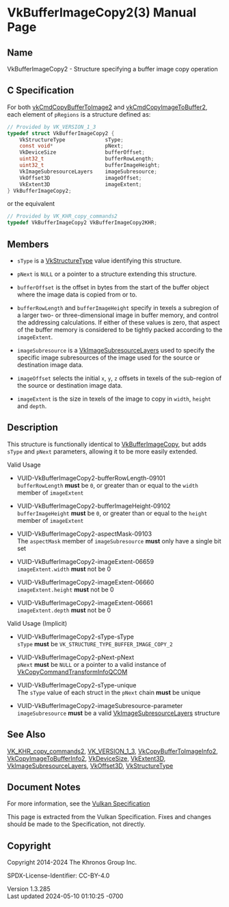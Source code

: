 # VkBufferImageCopy2(3) Manual Page

## Name

VkBufferImageCopy2 - Structure specifying a buffer image copy operation



## <a href="#_c_specification" class="anchor"></a>C Specification

For both [vkCmdCopyBufferToImage2](https://registry.khronos.org/vulkan/specs/1.3-extensions/man/html/vkCmdCopyBufferToImage2.html) and
[vkCmdCopyImageToBuffer2](https://registry.khronos.org/vulkan/specs/1.3-extensions/man/html/vkCmdCopyImageToBuffer2.html), each element of
`pRegions` is a structure defined as:

``` c
// Provided by VK_VERSION_1_3
typedef struct VkBufferImageCopy2 {
    VkStructureType             sType;
    const void*                 pNext;
    VkDeviceSize                bufferOffset;
    uint32_t                    bufferRowLength;
    uint32_t                    bufferImageHeight;
    VkImageSubresourceLayers    imageSubresource;
    VkOffset3D                  imageOffset;
    VkExtent3D                  imageExtent;
} VkBufferImageCopy2;
```

or the equivalent

``` c
// Provided by VK_KHR_copy_commands2
typedef VkBufferImageCopy2 VkBufferImageCopy2KHR;
```

## <a href="#_members" class="anchor"></a>Members

- `sType` is a [VkStructureType](https://registry.khronos.org/vulkan/specs/1.3-extensions/man/html/VkStructureType.html) value identifying
  this structure.

- `pNext` is `NULL` or a pointer to a structure extending this
  structure.

- `bufferOffset` is the offset in bytes from the start of the buffer
  object where the image data is copied from or to.

- `bufferRowLength` and `bufferImageHeight` specify in texels a
  subregion of a larger two- or three-dimensional image in buffer
  memory, and control the addressing calculations. If either of these
  values is zero, that aspect of the buffer memory is considered to be
  tightly packed according to the `imageExtent`.

- `imageSubresource` is a
  [VkImageSubresourceLayers](https://registry.khronos.org/vulkan/specs/1.3-extensions/man/html/VkImageSubresourceLayers.html) used to
  specify the specific image subresources of the image used for the
  source or destination image data.

- `imageOffset` selects the initial `x`, `y`, `z` offsets in texels of
  the sub-region of the source or destination image data.

- `imageExtent` is the size in texels of the image to copy in `width`,
  `height` and `depth`.

## <a href="#_description" class="anchor"></a>Description

This structure is functionally identical to
[VkBufferImageCopy](https://registry.khronos.org/vulkan/specs/1.3-extensions/man/html/VkBufferImageCopy.html), but adds `sType` and
`pNext` parameters, allowing it to be more easily extended.

Valid Usage

- <a href="#VUID-VkBufferImageCopy2-bufferRowLength-09101"
  id="VUID-VkBufferImageCopy2-bufferRowLength-09101"></a>
  VUID-VkBufferImageCopy2-bufferRowLength-09101  
  `bufferRowLength` **must** be `0`, or greater than or equal to the
  `width` member of `imageExtent`

- <a href="#VUID-VkBufferImageCopy2-bufferImageHeight-09102"
  id="VUID-VkBufferImageCopy2-bufferImageHeight-09102"></a>
  VUID-VkBufferImageCopy2-bufferImageHeight-09102  
  `bufferImageHeight` **must** be `0`, or greater than or equal to the
  `height` member of `imageExtent`

- <a href="#VUID-VkBufferImageCopy2-aspectMask-09103"
  id="VUID-VkBufferImageCopy2-aspectMask-09103"></a>
  VUID-VkBufferImageCopy2-aspectMask-09103  
  The `aspectMask` member of `imageSubresource` **must** only have a
  single bit set

- <a href="#VUID-VkBufferImageCopy2-imageExtent-06659"
  id="VUID-VkBufferImageCopy2-imageExtent-06659"></a>
  VUID-VkBufferImageCopy2-imageExtent-06659  
  `imageExtent.width` **must** not be 0

- <a href="#VUID-VkBufferImageCopy2-imageExtent-06660"
  id="VUID-VkBufferImageCopy2-imageExtent-06660"></a>
  VUID-VkBufferImageCopy2-imageExtent-06660  
  `imageExtent.height` **must** not be 0

- <a href="#VUID-VkBufferImageCopy2-imageExtent-06661"
  id="VUID-VkBufferImageCopy2-imageExtent-06661"></a>
  VUID-VkBufferImageCopy2-imageExtent-06661  
  `imageExtent.depth` **must** not be 0

Valid Usage (Implicit)

- <a href="#VUID-VkBufferImageCopy2-sType-sType"
  id="VUID-VkBufferImageCopy2-sType-sType"></a>
  VUID-VkBufferImageCopy2-sType-sType  
  `sType` **must** be `VK_STRUCTURE_TYPE_BUFFER_IMAGE_COPY_2`

- <a href="#VUID-VkBufferImageCopy2-pNext-pNext"
  id="VUID-VkBufferImageCopy2-pNext-pNext"></a>
  VUID-VkBufferImageCopy2-pNext-pNext  
  `pNext` **must** be `NULL` or a pointer to a valid instance of
  [VkCopyCommandTransformInfoQCOM](https://registry.khronos.org/vulkan/specs/1.3-extensions/man/html/VkCopyCommandTransformInfoQCOM.html)

- <a href="#VUID-VkBufferImageCopy2-sType-unique"
  id="VUID-VkBufferImageCopy2-sType-unique"></a>
  VUID-VkBufferImageCopy2-sType-unique  
  The `sType` value of each struct in the `pNext` chain **must** be
  unique

- <a href="#VUID-VkBufferImageCopy2-imageSubresource-parameter"
  id="VUID-VkBufferImageCopy2-imageSubresource-parameter"></a>
  VUID-VkBufferImageCopy2-imageSubresource-parameter  
  `imageSubresource` **must** be a valid
  [VkImageSubresourceLayers](https://registry.khronos.org/vulkan/specs/1.3-extensions/man/html/VkImageSubresourceLayers.html) structure

## <a href="#_see_also" class="anchor"></a>See Also

[VK_KHR_copy_commands2](https://registry.khronos.org/vulkan/specs/1.3-extensions/man/html/VK_KHR_copy_commands2.html),
[VK_VERSION_1_3](https://registry.khronos.org/vulkan/specs/1.3-extensions/man/html/VK_VERSION_1_3.html),
[VkCopyBufferToImageInfo2](https://registry.khronos.org/vulkan/specs/1.3-extensions/man/html/VkCopyBufferToImageInfo2.html),
[VkCopyImageToBufferInfo2](https://registry.khronos.org/vulkan/specs/1.3-extensions/man/html/VkCopyImageToBufferInfo2.html),
[VkDeviceSize](https://registry.khronos.org/vulkan/specs/1.3-extensions/man/html/VkDeviceSize.html), [VkExtent3D](https://registry.khronos.org/vulkan/specs/1.3-extensions/man/html/VkExtent3D.html),
[VkImageSubresourceLayers](https://registry.khronos.org/vulkan/specs/1.3-extensions/man/html/VkImageSubresourceLayers.html),
[VkOffset3D](https://registry.khronos.org/vulkan/specs/1.3-extensions/man/html/VkOffset3D.html), [VkStructureType](https://registry.khronos.org/vulkan/specs/1.3-extensions/man/html/VkStructureType.html)

## <a href="#_document_notes" class="anchor"></a>Document Notes

For more information, see the <a
href="https://registry.khronos.org/vulkan/specs/1.3-extensions/html/vkspec.html#VkBufferImageCopy2"
target="_blank" rel="noopener">Vulkan Specification</a>

This page is extracted from the Vulkan Specification. Fixes and changes
should be made to the Specification, not directly.

## <a href="#_copyright" class="anchor"></a>Copyright

Copyright 2014-2024 The Khronos Group Inc.

SPDX-License-Identifier: CC-BY-4.0

Version 1.3.285  
Last updated 2024-05-10 01:10:25 -0700
